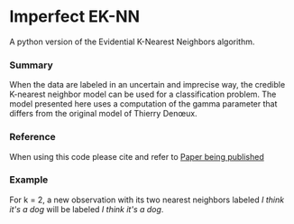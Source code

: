 # Imperfect EK-NN

A python version of the Evidential K-Nearest Neighbors algorithm.

### Summary

When the data are labeled in an uncertain and imprecise way, the credible K-nearest neighbor model can be used for a classification problem.
The model presented here uses a computation of the gamma parameter that differs from the original model of Thierry Denœux.

### Reference

When using this code please cite and refer to [Paper being published](https://github.com/ArthurHoa/imperfect_eknn)

### Example

For k = 2, a new observation with its two nearest neighbors labeled *I think it's a dog* will be labeled *I think it's a dog*.
